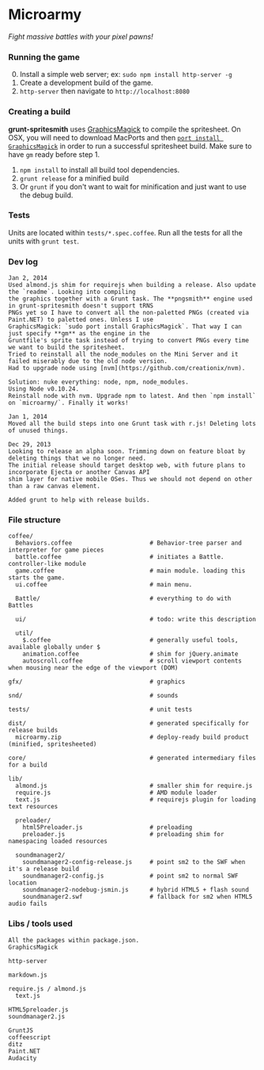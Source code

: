 # Microarmy

_Fight massive battles with your pixel pawns!_

### Running the game

0. Install a simple web server; ex: `sudo npm install http-server -g`
1. Create a development build of the game.
2. `http-server` then navigate to `http://localhost:8080`

### Creating a build

**grunt-spritesmith** uses [GraphicsMagick](http://www.graphicsmagick.org/utilities.html) to compile the spritesheet.
On OSX, you will need to download MacPorts and then
[`port install GraphicsMagick`](http://www.macports.org/ports.php?by=name&substr=magick) in order to run a successful
spritesheet build. Make sure to have `gm` ready before step 1.

1. `npm install` to install all build tool dependencies.
2. `grunt release` for a minified build
3. Or `grunt` if you don't want to wait for minification and just want to use the debug build.

### Tests

Units are located within `tests/*.spec.coffee`. Run all the tests for all the units with `grunt test`.

### Dev log

    Jan 2, 2014
    Used almond.js shim for requirejs when building a release. Also update the `readme`. Looking into compiling
    the graphics together with a Grunt task. The **pngsmith** engine used in grunt-spritesmith doesn't support tRNS
    PNGs yet so I have to convert all the non-paletted PNGs (created via Paint.NET) to paletted ones. Unless I use
    GraphicsMagick: `sudo port install GraphicsMagick`. That way I can just specify **gm** as the engine in the
    Gruntfile's sprite task instead of trying to convert PNGs every time we want to build the spritesheet.
    Tried to reinstall all the node_modules on the Mini Server and it failed miserably due to the old node version.
    Had to upgrade node using [nvm](https://github.com/creationix/nvm).
    
    Solution: nuke everything: node, npm, node_modules.
    Using Node v0.10.24.
    Reinstall node with nvm. Upgrade npm to latest. And then `npm install` on `microarmy/`. Finally it works!

    Jan 1, 2014
    Moved all the build steps into one Grunt task with r.js! Deleting lots of unused things.

    Dec 29, 2013
    Looking to release an alpha soon. Trimming down on feature bloat by deleting things that we no longer need.
    The initial release should target desktop web, with future plans to incorporate Ejecta or another Canvas API
    shim layer for native mobile OSes. Thus we should not depend on other than a raw canvas element.
    
    Added grunt to help with release builds.

### File structure

    coffee/      
      Behaviors.coffee                      # Behavior-tree parser and interpreter for game pieces
      battle.coffee                         # initiates a Battle. controller-like module
      game.coffee                           # main module. loading this starts the game.
      ui.coffee                             # main menu.
      
      Battle/                               # everything to do with Battles
      
      ui/                                   # todo: write this description
      
      util/
        $.coffee                            # generally useful tools, available globally under $
        animation.coffee                    # shim for jQuery.animate
        autoscroll.coffee                   # scroll viewport contents when mousing near the edge of the viewport (DOM)

    gfx/                                    # graphics
    
    snd/                                    # sounds
    
    tests/                                  # unit tests

    dist/                                   # generated specifically for release builds
      microarmy.zip                         # deploy-ready build product (minified, spritesheeted)
    
    core/                                   # generated intermediary files for a build
    
    lib/
      almond.js                             # smaller shim for require.js
      require.js                            # AMD module loader
      text.js                               # requirejs plugin for loading text resources
      
      preloader/            
        html5Preloader.js                   # preloading
        preloader.js                        # preloading shim for namespacing loaded resources
      
      soundmanager2/
        soundmanager2-config-release.js     # point sm2 to the SWF when it's a release build
        soundmanager2-config.js             # point sm2 to normal SWF location
        soundmanager2-nodebug-jsmin.js      # hybrid HTML5 + flash sound
        soundmanager2.swf                   # fallback for sm2 when HTML5 audio fails

### Libs / tools used

    All the packages within package.json.
    GraphicsMagick
    
    http-server

    markdown.js
    
    require.js / almond.js
      text.js
      
    HTML5preloader.js
    soundmanager2.js
    
    GruntJS
    coffeescript
    ditz
    Paint.NET
    Audacity
